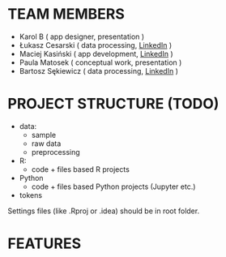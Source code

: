 # TEAM MEMBERS

- Karol B ( app designer, presentation )
- Łukasz Cesarski ( data processing, [LinkedIn](https://www.linkedin.com/in/%C5%82ukasz-cesarski-28498758/) )
- Maciej Kasiński ( app development, [LinkedIn](https://www.linkedin.com/in/maciejkasinski/) )
- Paula Matosek ( conceptual work, presentation )
- Bartosz Sękiewicz ( data processing, [LinkedIn](https://www.linkedin.com/in/bsekiewicz/) )

# PROJECT STRUCTURE (TODO)

- data:  
  - sample  
  - raw data  
  - preprocessing  
- R:  
  - code + files based R projects  
- Python  
  - code + files based Python projects (Jupyter etc.)  
- tokens  
  
Settings files (like .Rproj or .idea) should be in root folder.

# FEATURES
